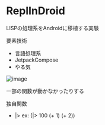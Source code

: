# ReplInDroid
LISPの処理系をAndroidに移植する実験

要素技術
- 言語処理系
- JetpackCompose
- やる気

![image](https://user-images.githubusercontent.com/31952653/215884478-33aae7e1-7aab-4e6c-8aa1-564b967f641c.png)

一部の関数が動かなかったりする

独自関数
- |> ex: (|> 100 (+ 1) (+ 2))

